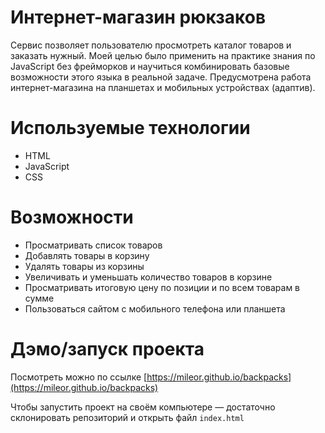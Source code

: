 # Интернет-магазин рюкзаков

Сервис позволяет пользователю просмотреть каталог товаров и заказать нужный. Моей целью было применить на практике знания по JavaScript без фрейморков и научиться комбинировать базовые возможности этого языка в реальной задаче. Предусмотрена работа интернет-магазина на планшетах и мобильных устройствах (адаптив).

# Используемые технологии

- HTML
- JavaScript
- CSS

# Возможности

- Просматривать список товаров
- Добавлять товары в корзину
- Удалять товары из корзины
- Увеличивать и уменьшать количество товаров в корзине
- Просматривать итоговую цену по позиции и по всем товарам в сумме
- Пользоваться сайтом с мобильного телефона или планшета

# Дэмо/запуск проекта

Посмотреть можно по ссылке [https://mileor.github.io/backpacks](https://mileor.github.io/backpacks)

Чтобы запустить проект на своём компьютере — достаточно склонировать репозиторий и открыть файл `index.html`